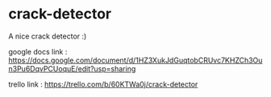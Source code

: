 # crack-detector
A nice crack detector :)

google docs link : https://docs.google.com/document/d/1HZ3XukJdGuqtobCRUvc7KHZCh3Oun3Pu6DqvPCUoquE/edit?usp=sharing

trello link : https://trello.com/b/60KTWa0j/crack-detector
